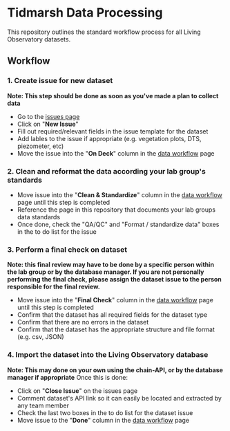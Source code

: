 # Tidmarsh Data Processing

This repository outlines the standard workflow process for all Living Observatory datasets.

## Workflow


### 1. Create issue for new dataset
**Note: This step should be done as soon as you've made a plan to collect data**

- Go to the [issues page](https://github.com/Tidmarsh-Restoration/Data-Processing/issues)
- Click on "**New Issue**"
- Fill out required/relevant fields in the issue template for the dataset 
- Add lables to the issue if appropriate (e.g. vegetation plots, DTS, piezometer, etc)
- Move the issue into the "**On Deck**" column in the [data workflow](https://github.com/Tidmarsh-Restoration/Data-Processing/projects/1) page

### 2. Clean and reformat the data according your lab group's standards
- Move issue into the "**Clean & Standardize**" column in the [data workflow](https://github.com/Tidmarsh-Restoration/Data-Processing/projects/1) page until this step is completed
- Reference the page in this repository that documents your lab groups data standards
- Once done, check the "QA/QC" and "Format / standardize data" boxes in the to do list for the issue

### 3. Perform a final check on dataset
**Note: this final review may have to be done by a specific person within the lab group or by the database manager. If you are not personally performing the final check, please assign the dataset issue to the person responsible for the final review.**

- Move issue into the "**Final Check**" column in the [data workflow](https://github.com/Tidmarsh-Restoration/Data-Processing/projects/1) page until this step is completed
- Confirm that the dataset has all required fields for the dataset type
- Confirm that there are no errors in the dataset
- Confirm that the dataset has the appropriate structure and file format (e.g. csv, JSON)

### 4. Import the dataset into the Living Observatory database
**Note: This may done on your own using the chain-API, or by the database manager if appropriate**
Once this is done: 
- Click on "**Close Issue**" on the issues page
- Comment dataset's API link so it can easily be located and extracted by any team member
- Check the last two boxes in the to do list for the dataset issue
- Move issue to the "**Done**" column in the [data workflow](https://github.com/Tidmarsh-Restoration/Data-Processing/projects/1) page


